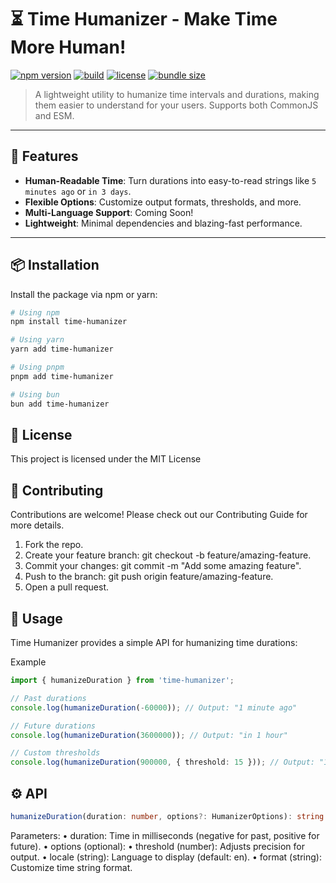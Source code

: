 # ⏳ Time Humanizer - Make Time More Human!

[![npm version](https://img.shields.io/npm/v/time-humanizer)](https://www.npmjs.com/package/time-humanizer)
[![build](https://img.shields.io/github/actions/workflow/status/aaronchristopher/time-humanizer/build.yml?branch=main)](https://github.com/aaronchristopher/time-humanizer/actions)
[![license](https://img.shields.io/npm/l/time-humanizer)](https://opensource.org/licenses/MIT)
[![bundle size](https://img.shields.io/bundlephobia/minzip/time-humanizer)](https://bundlephobia.com/package/time-humanizer)

> A lightweight utility to humanize time intervals and durations, making them easier to understand for your users. Supports both CommonJS and ESM.

---

## 🚀 Features

- **Human-Readable Time**: Turn durations into easy-to-read strings like `5 minutes ago` or `in 3 days`.
- **Flexible Options**: Customize output formats, thresholds, and more.
- **Multi-Language Support**: Coming Soon!
- **Lightweight**: Minimal dependencies and blazing-fast performance.

---

## 📦 Installation

Install the package via npm or yarn:

```bash
# Using npm
npm install time-humanizer

# Using yarn
yarn add time-humanizer

# Using pnpm
pnpm add time-humanizer

# Using bun
bun add time-humanizer
```

## 📜 License

This project is licensed under the MIT License

## 🙌 Contributing

Contributions are welcome! Please check out our Contributing Guide for more details.

1.	Fork the repo.
2.	Create your feature branch: git checkout -b feature/amazing-feature.
3.	Commit your changes: git commit -m "Add some amazing feature".
4.	Push to the branch: git push origin feature/amazing-feature.
5.	Open a pull request.

## 📖 Usage

Time Humanizer provides a simple API for humanizing time durations:

Example

```ts
import { humanizeDuration } from 'time-humanizer';

// Past durations
console.log(humanizeDuration(-60000)); // Output: "1 minute ago"

// Future durations
console.log(humanizeDuration(3600000)); // Output: "in 1 hour"

// Custom thresholds
console.log(humanizeDuration(900000, { threshold: 15 })); // Output: "15 minutes ago"
```

## ⚙️ API

```ts
humanizeDuration(duration: number, options?: HumanizerOptions): string
```

Parameters:
	•	duration: Time in milliseconds (negative for past, positive for future).
	•	options (optional):
	•	threshold (number): Adjusts precision for output.
	•	locale (string): Language to display (default: en).
	•	format (string): Customize time string format.
